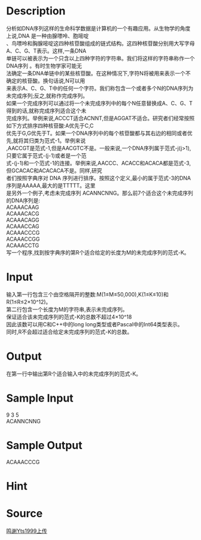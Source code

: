 
# Description

<div class="content"><div>分析如DNA序列这样的生命科学数据是计算机的一个有趣应用。从生物学的角度上说,DNA 是一种由腺嘌呤、胞嘧啶</div>
<div>、鸟嘌呤和胸腺嘧啶这四种核苷酸组成的链式结构。这四种核苷酸分别用大写字母A、C、G、T表示。这样,一条DNA</div>
<div>单链可以被表示为一个只含以上四种字符的字符串。我们将这样的字符串称作一个DNA序列 。有时生物学家可能无</div>
<div>法确定一条DNA单链中的某些核苷酸。在这种情况下,字符N将被用来表示一个不确定的核苷酸。换句话说,N可以用</div>
<div>来表示A、C、G、T中的任何一个字符。我们称包含一个或者多个N的DNA序列为未完成序列;反之,就称作完成序列。</div>
<div>如果一个完成序列可以通过将一个未完成序列中的每个N任意替换成A、C、G、T得到的话,就称完成序列适合这个未</div>
<div>完成序列。举例来说,ACCCT适合ACNNT,但是AGGAT不适合。研究者们经常按照如下方式排序四种核苷酸:A优先于C,C</div>
<div>优先于G,G优先于T。如果一个DNA序列中的每个核苷酸都与其右边的相同或者优先,就将其归类为范式-1。举例来说</div>
<div>,AACCGT是范式-1,但是AACGTC不是。一般来说,一个DNA序列属于范式-j(j&gt;1),只要它属于范式-(j-1)或者是一个范</div>
<div>式-(j-1)和一个范式-1的连接。举例来说,AACCC、ACACC和ACACA都是范式-3,但GCACAC和ACACACA不是。同样,研究</div>
<div>者们按照字典序对 DNA 序列进行排序。按照这个定义,最小的属于范式-3的DNA序列是AAAAA,最大的是TTTTT。这里</div>
<div>是另外一个例子,考虑未完成序列 ACANNCNNG。那么前7个适合这个未完成序列的DNA序列是:</div>
<div>ACAAACAAG</div>
<div>ACAAACACG</div>
<div>ACAAACAGG</div>
<div>ACAAACCAG</div>
<div>ACAAACCCG</div>
<div>ACAAACCGG</div>
<div>ACAAACCTG</div>
<div>写一个程序,找到按字典序的第R个适合给定的长度为M的未完成序列的范式-K。</div>
<p></p></div>

# Input

<div class="content"><div>输入第一行包含三个由空格隔开的整数:M(1≤M≤50,000),K(1≤K≤10)和R(1≤R≤2×10^12)。</div>
<div>第二行包含一个长度为M的字符串,表示未完成序列。</div>
<div>保证适合该未完成序列的范式-K的总数不超过4×10^18 </div>
<div>因此该数可以用C和C++中的long long类型或者Pascal中的Int64类型表示。</div>
<div>同时,R不会超过适合给定未完成序列的范式-K的总数。</div>
<p></p></div>

# Output

<div class="content"><div>在第一行中输出第R个适合输入中的未完成序列的范式-K。</div>
<p></p></div>

# Sample Input

<div class="content"><span class="sampledata">9 3 5<br/>
ACANNCNNG<br/>
</span></div>

# Sample Output

<div class="content"><span class="sampledata">ACAAACCCG</span></div>

# Hint

<div class="content"><p></p></div>

# Source

<div class="content"><p><a href="problemset.php?search=鸣谢Yts1999上传">鸣谢Yts1999上传</a></p></div>

